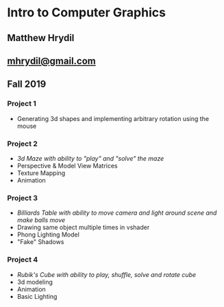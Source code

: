 # Intro to Computer Graphics
## Matthew Hrydil
## mhrydil@gmail.com
## Fall 2019

### Project 1
- Generating 3d shapes and implementing arbitrary rotation using the mouse

### Project 2
- *3d Maze with ability to "play" and "solve" the maze*
- Perspective & Model View Matrices
- Texture Mapping
- Animation

### Project 3
- *Billiards Table with ability to move camera and light around scene and make balls move*
- Drawing same object multiple times in vshader
- Phong Lighting Model
- "Fake" Shadows

### Project 4
- *Rubik's Cube with ability to play, shuffle, solve and rotate cube*
- 3d modeling
- Animation
- Basic Lighting

